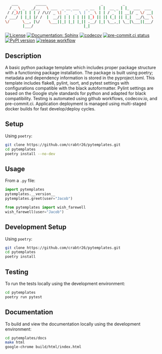 ```bash

   ___        _____                         _         _
  / _ \ _   _/__   \ ___  _ __ ___   _ __  | |  __ _ | |_  ___  ___
 / /_)/| | | | / /\// _ \| '_ ` _ \ | '_ \ | | / _` || __|/ _ \/ __|
/ ___/ | |_| |/ /  |  __/| | | | | || |_) || || (_| || |_|  __/\__ \
\/      \__, |\/    \___||_| |_| |_|| .__/ |_| \__,_| \__|\___||___/
        |___/                       |_|

```
<!-- source - https://patorjk.com/software/taag/#p=display&h=1&f=Ogre&t=PyTemplates -->

[![License](https://img.shields.io/badge/License-Creative%20Commons%20Zero%20v1.0-informational?style=flat)](./LICENSE)
[![Documentation: Sphinx](https://img.shields.io/badge/Documentation-Sphinx-08476D?style=flat)](https://pytemplate.github.io/python_package/)
[![codecov](https://codecov.io/gh/PyTemplate/python_package/branch/main/graph/badge.svg?token=HG1NQ8HRA4)](https://codecov.io/gh/PyTemplate/python_package)
[![pre-commit.ci status](https://results.pre-commit.ci/badge/github/PyTemplate/python_package/main.svg)](https://results.pre-commit.ci/latest/github/PyTemplate/python_package/main)
[![PyPI version](https://badge.fury.io/py/pytemplates_pypackage.svg)](https://pypi.org/project/pytemplates-pypackage/)
[![release workflow](https://github.com/Pytemplate/python_package/actions/workflows/build-and-release.yml/badge.svg)](https://github.com/PyTemplate/python_package)

## Description

A basic python package template which includes proper package structure with a functioning package installation. The package is built using poetry; metadata and dependency information is stored in the pyproject.toml. This template includes flake8, pylint, isort, and pytest settings with configurations compatible with the black autoformatter. Pylint settings are based on the Google style standards for python and adapted for black compatibility.  Testing is automated using github workflows, codecov.io, and pre-commit.ci. Application deployment is managed using multi-staged docker builds for fast develop/deploy cycles.

## Setup

Using `poetry`:

```bash
git clone https://github.com/crabtr26/pytemplates.git
cd pytemplates
poetry install --no-dev
```

## Usage

From a `.py` file:

```python
import pytemplates
pytemplates.__version__
pytemplates.greet(user="Jacob")

from pytemplates import wish_farewell
wish_farewell(user="Jacob")
```

## Development Setup

Using `poetry`:

```bash
git clone https://github.com/crabtr26/pytemplates.git
cd pytemplates
poetry install
```

## Testing

To run the tests locally using the development environment:

```bash
cd pytemplates
poetry run pytest
```

## Documentation

To build and view the documentation locally using the development environment:

```bash
cd pytemplates/docs
make html
google-chrome build/html/index.html
```

